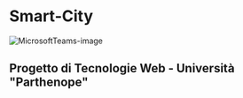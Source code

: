 # Smart-City

![MicrosoftTeams-image](https://user-images.githubusercontent.com/60264767/168469991-a715fa4e-cf13-4255-94ee-02608467e7eb.png)

## Progetto di Tecnologie Web  - Università "Parthenope"


